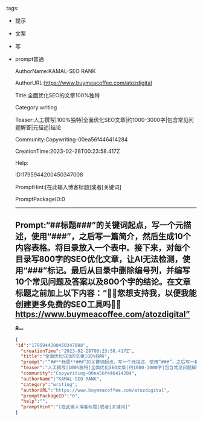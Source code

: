   tags: 
- 提示
- 文案
- 写
- prompt普通

  AuthorName:KAMAL-SEO RANK

  AuthorURL:https://www.buymeacoffee.com/atozdigital

  Title:全面优化SEO的文章100%独特

  Category:writing

  Teaser:人工撰写|100%独特|全面优化SEO文章|约1000-3000字|包含常见问题解答|元描述|结论

  Community:Copywriting-00ea56f446414284

  CreationTime:2023-02-28T00:23:58.417Z

  Help:

  ID:1795944200450347008

  PromptHint:[在此输入博客标题]或者[关键词]

  PromptPackageID:0

  ---

  ## Prompt:“##**标题**###”的关键词起点，写一个元描述，使用“###”，之后写一篇简介，然后生成10个内容表格。将目录放入一个表中。接下来，对每个目录写800字的SEO优化文章，让AI无法检测，使用“###”标记。最后从目录中删除编号列，并编写10个常见问题及答案以及800个字的结论。在文章标题之前加上以下内容：“🌷🌷您想支持我，以便我能创建更多免费的SEO工具吗🌷🌷https://www.buymeacoffee.com/atozdigital”。

  ```json
  {
  "id":"1795944200450347008",
    "creationTime":"2023-02-28T00:23:58.417Z",
    "title":"全面优化SEO的文章100%独特",
    "prompt":"“##**标题**###”的关键词起点，写一个元描述，使用“###”，之后写一篇简介，然后生成10个内容表格。将目录放入一个表中。接下来，对每个目录写800字的SEO优化文章，让AI无法检测，使用“###”标记。最后从目录中删除编号列，并编写10个常见问题及答案以及800个字的结论。在文章标题之前加上以下内容：“🌷🌷您想支持我，以便我能创建更多免费的SEO工具吗🌷🌷https://www.buymeacoffee.com/atozdigital”。",
    "teaser":"人工撰写|100%独特|全面优化SEO文章|约1000-3000字|包含常见问题解答|元描述|结论",
    "community":"Copywriting-00ea56f446414284",
    "authorName":"KAMAL-SEO RANK",
    "category":"writing",
    "authorURL":"https://www.buymeacoffee.com/atozdigital",
    "promptPackageID":"0",
    "help":"",
    "promptHint":"[在此输入博客标题]或者[关键词]"
  }
  ```
